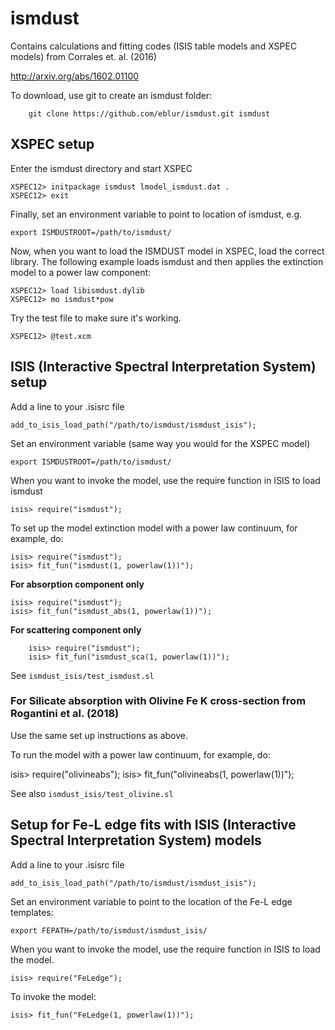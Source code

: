 # ismdust

Contains calculations and fitting codes (ISIS table models and XSPEC models) from Corrales et. al. (2016)

http://arxiv.org/abs/1602.01100

To download, use git to create an ismdust folder:

        git clone https://github.com/eblur/ismdust.git ismdust

## XSPEC setup

Enter the ismdust directory and start XSPEC

    XSPEC12> initpackage ismdust lmodel_ismdust.dat .
    XSPEC12> exit

Finally, set an environment variable to point to location of ismdust, e.g.

    export ISMDUSTROOT=/path/to/ismdust/

Now, when you want to load the ISMDUST model in XSPEC, load the correct library. The following example loads ismdust and then applies the extinction model to a power law component:

    XSPEC12> load libismdust.dylib
    XSPEC12> mo ismdust*pow

Try the test file to make sure it's working.

    XSPEC12> @test.xcm

## ISIS (Interactive Spectral Interpretation System) setup

Add a line to your .isisrc file

    add_to_isis_load_path("/path/to/ismdust/ismdust_isis");

Set an environment variable (same way you would for the XSPEC model)

    export ISMDUSTROOT=/path/to/ismdust/

When you want to invoke the model, use the require function in ISIS to load ismdust

    isis> require("ismdust");

To set up the model extinction model with a power law continuum, for example, do:

    isis> require("ismdust");
    isis> fit_fun("ismdust(1, powerlaw(1))");

**For absorption component only**

    isis> require("ismdust");
    isis> fit_fun("ismdust_abs(1, powerlaw(1))");

**For scattering component only**

        isis> require("ismdust");
        isis> fit_fun("ismdust_sca(1, powerlaw(1))");

See `ismdust_isis/test_ismdust.sl`

### For Silicate absorption with Olivine Fe K cross-section from Rogantini et al. (2018)

Use the same set up instructions as above.

To run the model with a power law continuum, for example, do:

  isis> require("olivineabs");
  isis> fit_fun("olivineabs(1, powerlaw(1))");

See also `ismdust_isis/test_olivine.sl`

## Setup for Fe-L edge fits with ISIS (Interactive Spectral Interpretation System) models

Add a line to your .isisrc file

    add_to_isis_load_path("/path/to/ismdust/ismdust_isis");

Set an environment variable to point to the location of the Fe-L edge templates:

    export FEPATH=/path/to/ismdust/ismdust_isis/

When you want to invoke the model, use the require function in ISIS to load the model.

    isis> require("FeLedge");

To invoke the model:

    isis> fit_fun("FeLedge(1, powerlaw(1))");
